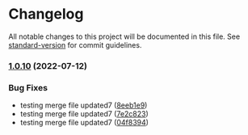 # Changelog

All notable changes to this project will be documented in this file. See [standard-version](https://github.com/conventional-changelog/standard-version) for commit guidelines.

### [1.0.10](https://github.com/azu/monorepo-release-changesets/compare/v1.0.11...v1.0.10) (2022-07-12)


### Bug Fixes

* testing merge file updated7 ([8eeb1e9](https://github.com/azu/monorepo-release-changesets/commit/8eeb1e99907ec1f1e97028f6d35df8bbb190c001))
* testing merge file updated7 ([7e2c823](https://github.com/azu/monorepo-release-changesets/commit/7e2c8236f062ffe8db9ad3ab13cbf2c760d7a9f0))
* testing merge file updated7 ([04f8394](https://github.com/azu/monorepo-release-changesets/commit/04f839474de7176cf748d6ff8bb443f738fefa2e))
